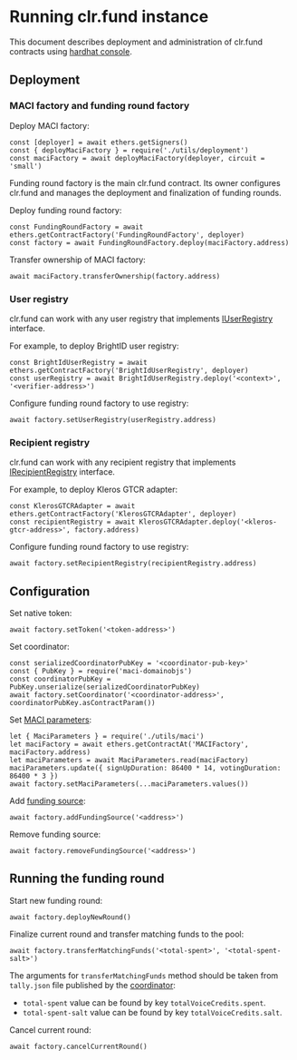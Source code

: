 # Running clr.fund instance

This document describes deployment and administration of clr.fund contracts using [hardhat console](https://hardhat.org/guides/hardhat-console.html).

## Deployment

### MACI factory and funding round factory

Deploy MACI factory:

```
const [deployer] = await ethers.getSigners()
const { deployMaciFactory } = require('./utils/deployment')
const maciFactory = await deployMaciFactory(deployer, circuit = 'small')
```

Funding round factory is the main clr.fund contract. Its owner configures clr.fund and manages the deployment and finalization of funding rounds.

Deploy funding round factory:

```
const FundingRoundFactory = await ethers.getContractFactory('FundingRoundFactory', deployer)
const factory = await FundingRoundFactory.deploy(maciFactory.address)
```

Transfer ownership of MACI factory:

```
await maciFactory.transferOwnership(factory.address)
```

### User registry

clr.fund can work with any user registry that implements [IUserRegistry](../contracts/contracts/userRegistry/IUserRegistry.sol) interface.

For example, to deploy BrightID user registry:

```
const BrightIdUserRegistry = await ethers.getContractFactory('BrightIdUserRegistry', deployer)
const userRegistry = await BrightIdUserRegistry.deploy('<context>', '<verifier-address>')
```

Configure funding round factory to use registry:

```
await factory.setUserRegistry(userRegistry.address)
```

### Recipient registry

clr.fund can work with any recipient registry that implements [IRecipientRegistry](../contracts/contracts/recipientRegistry/IRecipientRegistry.sol) interface.

For example, to deploy Kleros GTCR adapter:

```
const KlerosGTCRAdapter = await ethers.getContractFactory('KlerosGTCRAdapter', deployer)
const recipientRegistry = await KlerosGTCRAdapter.deploy('<kleros-gtcr-address>', factory.address)
```

Configure funding round factory to use registry:

```
await factory.setRecipientRegistry(recipientRegistry.address)
```

## Configuration

Set native token:

```
await factory.setToken('<token-address>')
```

Set coordinator:

```
const serializedCoordinatorPubKey = '<coordinator-pub-key>'
const { PubKey } = require('maci-domainobjs')
const coordinatorPubKey = PubKey.unserialize(serializedCoordinatorPubKey)
await factory.setCoordinator('<coordinator-address>', coordinatorPubKey.asContractParam())
```

Set [MACI parameters](../contracts/utils/maci.ts):

```
let { MaciParameters } = require('./utils/maci')
let maciFactory = await ethers.getContractAt('MACIFactory', maciFactory.address)
let maciParameters = await MaciParameters.read(maciFactory)
maciParameters.update({ signUpDuration: 86400 * 14, votingDuration: 86400 * 3 })
await factory.setMaciParameters(...maciParameters.values())
```

Add [funding source](./funding-source.md):

```
await factory.addFundingSource('<address>')
```

Remove funding source:

```
await factory.removeFundingSource('<address>')
```

## Running the funding round

Start new funding round:

```
await factory.deployNewRound()
```

Finalize current round and transfer matching funds to the pool:

```
await factory.transferMatchingFunds('<total-spent>', '<total-spent-salt>')
```

The arguments for `transferMatchingFunds` method should be taken from `tally.json` file published by the [coordinator](./coordinator.md):

- `total-spent` value can be found by key `totalVoiceCredits.spent`.
- `total-spent-salt` value can be found by key `totalVoiceCredits.salt`.

Cancel current round:

```
await factory.cancelCurrentRound()
```
